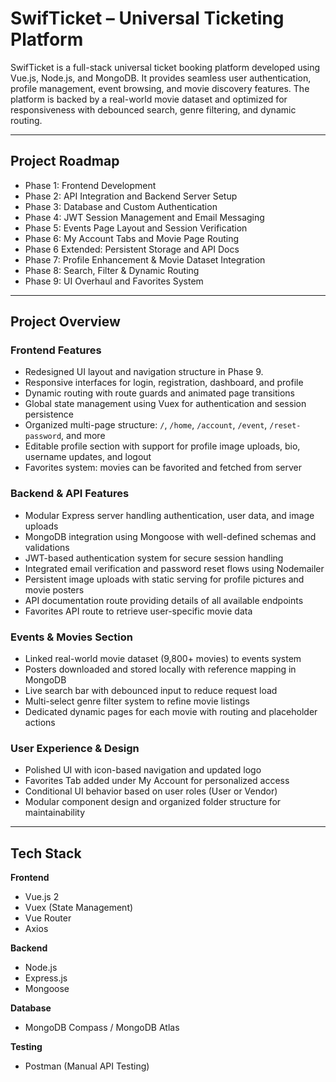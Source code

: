 # SwifTicket – Universal Ticketing Platform

SwifTicket is a full-stack universal ticket booking platform developed using Vue.js, Node.js, and MongoDB. It provides seamless user authentication, profile management, event browsing, and movie discovery features. The platform is backed by a real-world movie dataset and optimized for responsiveness with debounced search, genre filtering, and dynamic routing.

---

## Project Roadmap

- Phase 1: Frontend Development
- Phase 2: API Integration and Backend Server Setup
- Phase 3: Database and Custom Authentication
- Phase 4: JWT Session Management and Email Messaging
- Phase 5: Events Page Layout and Session Verification
- Phase 6: My Account Tabs and Movie Page Routing
- Phase 6 Extended: Persistent Storage and API Docs
- Phase 7: Profile Enhancement & Movie Dataset Integration
- Phase 8: Search, Filter & Dynamic Routing
- Phase 9: UI Overhaul and Favorites System

---

## Project Overview

### Frontend Features

* Redesigned UI layout and navigation structure in Phase 9.
* Responsive interfaces for login, registration, dashboard, and profile
* Dynamic routing with route guards and animated page transitions
* Global state management using Vuex for authentication and session persistence
* Organized multi-page structure: `/`, `/home`, `/account`, `/event`, `/reset-password`, and more
* Editable profile section with support for profile image uploads, bio, username updates, and logout
* Favorites system: movies can be favorited and fetched from server

### Backend & API Features

* Modular Express server handling authentication, user data, and image uploads
* MongoDB integration using Mongoose with well-defined schemas and validations
* JWT-based authentication system for secure session handling
* Integrated email verification and password reset flows using Nodemailer
* Persistent image uploads with static serving for profile pictures and movie posters
* API documentation route providing details of all available endpoints
* Favorites API route to retrieve user-specific movie data

### Events & Movies Section

* Linked real-world movie dataset (9,800+ movies) to events system
* Posters downloaded and stored locally with reference mapping in MongoDB
* Live search bar with debounced input to reduce request load
* Multi-select genre filter system to refine movie listings
* Dedicated dynamic pages for each movie with routing and placeholder actions

### User Experience & Design

* Polished UI with icon-based navigation and updated logo
* Favorites Tab added under My Account for personalized access
* Conditional UI behavior based on user roles (User or Vendor)
* Modular component design and organized folder structure for maintainability

---

## Tech Stack

**Frontend**
* Vue.js 2
* Vuex (State Management)
* Vue Router
* Axios

**Backend**
* Node.js
* Express.js
* Mongoose

**Database**
* MongoDB Compass / MongoDB Atlas

**Testing**
* Postman (Manual API Testing)
